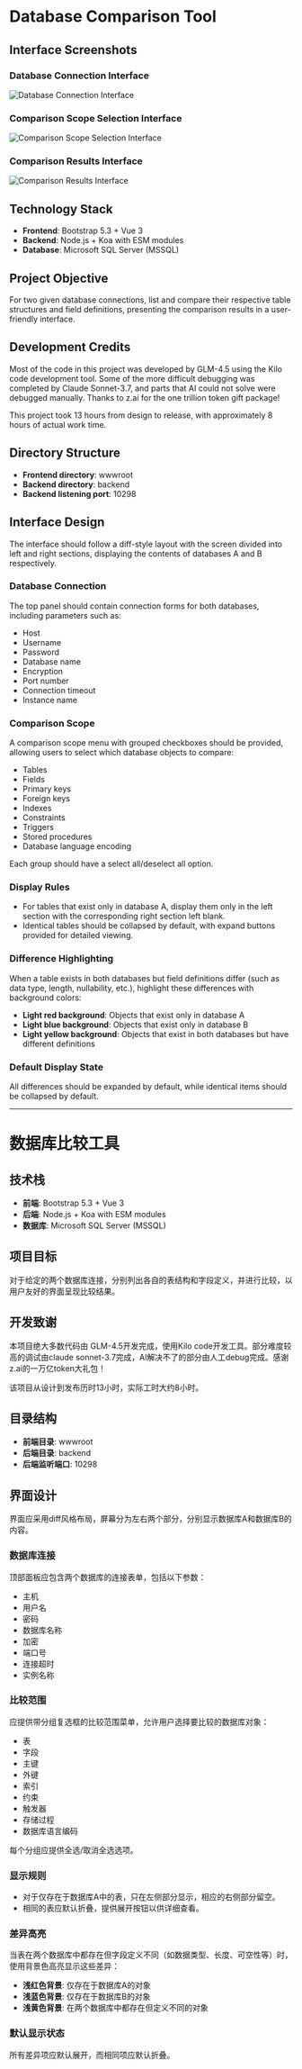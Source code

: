 # Database Comparison Tool

## Interface Screenshots

### Database Connection Interface
![Database Connection Interface](screenshots/connection.png)

### Comparison Scope Selection Interface
![Comparison Scope Selection Interface](screenshots/scope.png)

### Comparison Results Interface
![Comparison Results Interface](screenshots/result.png)

## Technology Stack
- **Frontend**: Bootstrap 5.3 + Vue 3
- **Backend**: Node.js + Koa with ESM modules
- **Database**: Microsoft SQL Server (MSSQL)

## Project Objective
For two given database connections, list and compare their respective table structures and field definitions, presenting the comparison results in a user-friendly interface.

## Development Credits
Most of the code in this project was developed by GLM-4.5 using the Kilo code development tool. Some of the more difficult debugging was completed by Claude Sonnet-3.7, and parts that AI could not solve were debugged manually. Thanks to z.ai for the one trillion token gift package!

This project took 13 hours from design to release, with approximately 8 hours of actual work time.

## Directory Structure
- **Frontend directory**: wwwroot
- **Backend directory**: backend
- **Backend listening port**: 10298

## Interface Design
The interface should follow a diff-style layout with the screen divided into left and right sections, displaying the contents of databases A and B respectively.

### Database Connection
The top panel should contain connection forms for both databases, including parameters such as:
- Host
- Username
- Password
- Database name
- Encryption
- Port number
- Connection timeout
- Instance name

### Comparison Scope
A comparison scope menu with grouped checkboxes should be provided, allowing users to select which database objects to compare:
- Tables
- Fields
- Primary keys
- Foreign keys
- Indexes
- Constraints
- Triggers
- Stored procedures
- Database language encoding

Each group should have a select all/deselect all option.

### Display Rules
- For tables that exist only in database A, display them only in the left section with the corresponding right section left blank.
- Identical tables should be collapsed by default, with expand buttons provided for detailed viewing.

### Difference Highlighting
When a table exists in both databases but field definitions differ (such as data type, length, nullability, etc.), highlight these differences with background colors:
- **Light red background**: Objects that exist only in database A
- **Light blue background**: Objects that exist only in database B
- **Light yellow background**: Objects that exist in both databases but have different definitions

### Default Display State
All differences should be expanded by default, while identical items should be collapsed by default.

---

# 数据库比较工具

## 技术栈
- **前端**: Bootstrap 5.3 + Vue 3
- **后端**: Node.js + Koa with ESM modules
- **数据库**: Microsoft SQL Server (MSSQL)

## 项目目标
对于给定的两个数据库连接，分别列出各自的表结构和字段定义，并进行比较，以用户友好的界面呈现比较结果。

## 开发致谢
本项目绝大多数代码由 GLM-4.5开发完成，使用Kilo code开发工具。部分难度较高的调试由claude sonnet-3.7完成，AI解决不了的部分由人工debug完成。感谢z.ai的一万亿token大礼包！

该项目从设计到发布历时13小时，实际工时大约8小时。

## 目录结构
- **前端目录**: wwwroot
- **后端目录**: backend
- **后端监听端口**: 10298

## 界面设计
界面应采用diff风格布局，屏幕分为左右两个部分，分别显示数据库A和数据库B的内容。

### 数据库连接
顶部面板应包含两个数据库的连接表单，包括以下参数：
- 主机
- 用户名
- 密码
- 数据库名称
- 加密
- 端口号
- 连接超时
- 实例名称

### 比较范围
应提供带分组复选框的比较范围菜单，允许用户选择要比较的数据库对象：
- 表
- 字段
- 主键
- 外键
- 索引
- 约束
- 触发器
- 存储过程
- 数据库语言编码

每个分组应提供全选/取消全选选项。

### 显示规则
- 对于仅存在于数据库A中的表，只在左侧部分显示，相应的右侧部分留空。
- 相同的表应默认折叠，提供展开按钮以供详细查看。

### 差异高亮
当表在两个数据库中都存在但字段定义不同（如数据类型、长度、可空性等）时，使用背景色高亮显示这些差异：
- **浅红色背景**: 仅存在于数据库A的对象
- **浅蓝色背景**: 仅存在于数据库B的对象
- **浅黄色背景**: 在两个数据库中都存在但定义不同的对象

### 默认显示状态
所有差异项应默认展开，而相同项应默认折叠。

